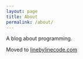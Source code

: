 ```yaml
---
layout: page
title: About
permalink: /about/
---
```


A blog about programming.

Moved to [linebylinecode.com](https://linebylinecode.com/)
